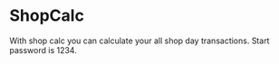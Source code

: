 # ShopCalc
With shop calc you can calculate your all shop day transactions.
Start password is 1234.
